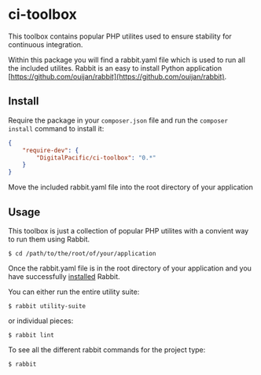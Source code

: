 # ci-toolbox

This toolbox contains popular PHP utilites used to ensure stability for continuous integration.

Within this package you will find a rabbit.yaml file which is used to run all the included utilites. Rabbit is an easy to install Python application [https://github.com/ouijan/rabbit](https://github.com/ouijan/rabbit).

## Install

Require the package in your `composer.json` file and run the `composer install` command to install it:

```json
{
    "require-dev": {
        "DigitalPacific/ci-toolbox": "0.*"
    }
}
```

Move the included rabbit.yaml file into the root directory of your application

## Usage

This toolbox is just a collection of popular PHP utilites with a convient way to run them using Rabbit.

```
$ cd /path/to/the/root/of/your/application
```

Once the rabbit.yaml file is in the root directory of your application and you have successfully [installed](https://github.com/ouijan/rabbit) Rabbit.

You can either run the entire utility suite:

```
$ rabbit utility-suite
```

or individual pieces:

```
$ rabbit lint
```

To see all the different rabbit commands for the project type:

```
$ rabbit
```
